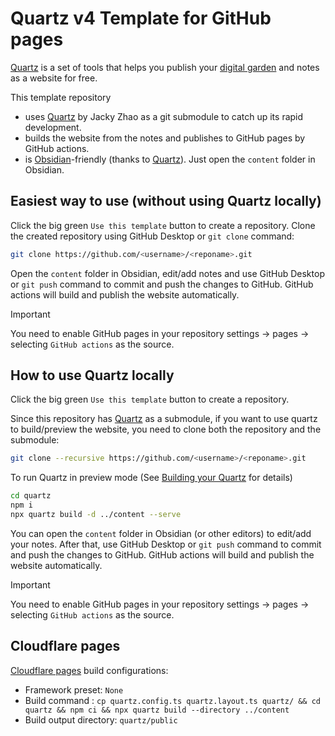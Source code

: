 # Quartz v4 Template for GitHub pages

[Quartz][] is a set of tools that helps you publish your [digital garden](https://jzhao.xyz/posts/networked-thought) and notes as a website for free.

This template repository

- uses [Quartz][] by Jacky Zhao as a git submodule to catch up its rapid development.
- builds the website from the notes and publishes to GitHub pages by GitHub actions.
- is [Obsidian](https://obsidian.md/)-friendly (thanks to [Quartz][]). Just open the `content` folder in Obsidian.

[Quartz]: https://github.com/jackyzha0/quartz

## Easiest way to use (without using Quartz locally)

Click the big green `Use this template` button to create a repository. Clone the created repository using GitHub Desktop or `git clone` command:

```bash
git clone https://github.com/<username>/<reponame>.git
```

Open the `content` folder in Obsidian, edit/add notes and use GitHub Desktop or `git push` command to commit and push the changes to GitHub. GitHub actions will build and publish the website automatically.

> [!IMPORTANT]
> You need to enable GitHub pages in your repository settings -> pages -> selecting `GitHub actions` as the source.

## How to use Quartz locally

Click the big green `Use this template` button to create a repository.

Since this repository has [Quartz][] as a submodule, if you want to use quartz to build/preview the website, you need to clone both the repository and the submodule:

```bash
git clone --recursive https://github.com/<username>/<reponame>.git
```

To run Quartz in preview mode (See [Building your Quartz](https://quartz.jzhao.xyz/build) for details)

```bash
cd quartz
npm i
npx quartz build -d ../content --serve
```

You can open the `content` folder in Obsidian (or other editors) to edit/add your notes. After that, use GitHub Desktop or `git push` command to commit and push the changes to GitHub. GitHub actions will build and publish the website automatically.

> [!IMPORTANT]
> You need to enable GitHub pages in your repository settings -> pages -> selecting `GitHub actions` as the source.

## Cloudflare pages

[Cloudflare pages](https://dash.cloudflare.com/) build configurations:

- Framework preset: `None`
- Build command : `cp quartz.config.ts quartz.layout.ts quartz/ && cd quartz && npm ci && npx quartz build --directory ../content`
- Build output directory: `quartz/public`
